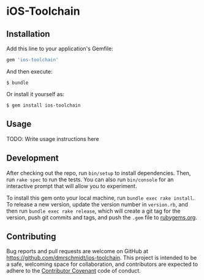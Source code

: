 # iOS-Toolchain

## Installation

Add this line to your application's Gemfile:

```ruby
gem 'ios-toolchain'
```

And then execute:

    $ bundle

Or install it yourself as:

    $ gem install ios-toolchain

## Usage

TODO: Write usage instructions here

## Development

After checking out the repo, run `bin/setup` to install dependencies. Then, run `rake spec` to run the tests. You can also run `bin/console` for an interactive prompt that will allow you to experiment.

To install this gem onto your local machine, run `bundle exec rake install`. To release a new version, update the version number in `version.rb`, and then run `bundle exec rake release`, which will create a git tag for the version, push git commits and tags, and push the `.gem` file to [rubygems.org](https://rubygems.org).

## Contributing

Bug reports and pull requests are welcome on GitHub at https://github.com/dmrschmidt/ios-toolchain. This project is intended to be a safe, welcoming space for collaboration, and contributors are expected to adhere to the [Contributor Covenant](http://contributor-covenant.org) code of conduct.

